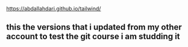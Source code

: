 https://abdallahdari.github.io/tailwind/
## this the versions that i updated from my other account to test the git course i am studding it 
